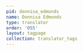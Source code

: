 ```yaml
---
pid: donnisa_edmonds
name: Donnisa Edmonds
type: translator
order: '055'
layout: tagpage
collection: translator_tags
---
```

